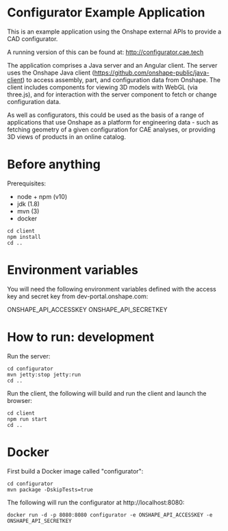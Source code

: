 # Configurator Example Application

This is an example application using the Onshape external APIs to provide a CAD configurator.

A running version of this can be found at: http://configurator.cae.tech

The application comprises a Java server and an Angular client. The server uses the Onshape Java client (https://github.com/onshape-public/java-client) to access assembly, part, and configuration data from Onshape. The client includes components for viewing 3D models with WebGL (via three.js), and for interaction with the server component to fetch or change configuration data.

As well as configurators, this could be used as the basis of a range of applications that use Onshape as a platform for engineering data - such as fetching geometry of a given configuration for CAE analyses, or providing 3D views of products in an online catalog.


# Before anything

Prerequisites:
* node + npm (v10)
* jdk (1.8)
* mvn (3)
* docker

```
cd client
npm install
cd ..
```

# Environment variables

You will need the following environment variables defined with the access key and secret key from dev-portal.onshape.com:

ONSHAPE_API_ACCESSKEY
ONSHAPE_API_SECRETKEY


# How to run: development

Run the server:

```
cd configurator
mvn jetty:stop jetty:run
cd ..
```

Run the client, the following will build and run the client and launch the browser:

```
cd client
npm run start
cd ..
```

# Docker

First build a Docker image called "configurator":
```
cd configurator
mvn package -DskipTests=true
```

The following will run the configurator at http://localhost:8080:

```
docker run -d -p 8080:8080 configurator -e ONSHAPE_API_ACCESSKEY -e ONSHAPE_API_SECRETKEY
```
